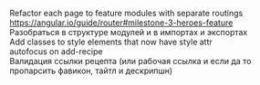 Refactor each page to feature modules with separate routings https://angular.io/guide/router#milestone-3-heroes-feature
<br>Разобраться в структуре модулей и в импортах и экспортах
<br>Add classes to style elements that now have style attr
<br>autofocus on add-recipe
<br>Валидация ссылки рецепта (или рабочая ссылка и если да то пропарсить фавикон, тайтл и дескрипшн)
